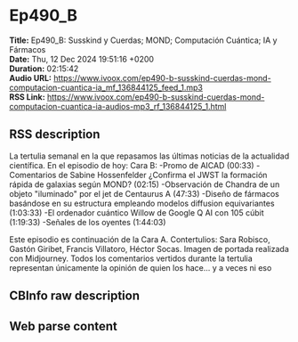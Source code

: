 # Ep490_B  
**Title:** Ep490_B: Susskind y Cuerdas; MOND; Computación Cuántica; IA y Fármacos  
**Date:** Thu, 12 Dec 2024 19:51:16 +0200  
**Duration:** 02:15:42  
**Audio URL:** https://www.ivoox.com/ep490-b-susskind-cuerdas-mond-computacion-cuantica-ia_mf_136844125_feed_1.mp3  
**RSS Link:** https://www.ivoox.com/ep490-b-susskind-cuerdas-mond-computacion-cuantica-ia-audios-mp3_rf_136844125_1.html  

## RSS description
La tertulia semanal en la que repasamos las últimas noticias de la actualidad científica. En el episodio de hoy:
Cara B:
-Promo de AICAD (00:33)
-Comentarios de Sabine Hossenfelder ¿Confirma el JWST la formación rápida de galaxias según MOND? (02:15)
-Observación de Chandra de un objeto "iluminado" por el jet de Centaurus A (47:33)
-Diseño de fármacos basándose en su estructura empleando modelos diffusion equivariantes (1:03:33)
-El ordenador cuántico Willow de Google Q AI con 105 cúbit (1:19:33)
-Señales de los oyentes (1:44:03)

Este episodio es continuación de la Cara A.
Contertulios: Sara Robisco, Gastón Giribet, Francis Villatoro, Héctor Socas. Imagen de portada realizada con Midjourney. Todos los comentarios vertidos durante la tertulia representan únicamente la opinión de quien los hace... y a veces ni eso

## CBInfo raw description


## Web parse content

